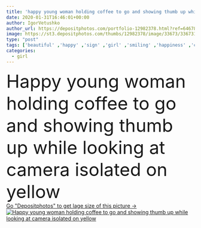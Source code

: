 ```yaml
---
title: 'happy young woman holding coffee to go and showing thumb up while looking at camera isolated on yellow'
date: 2020-01-31T16:46:01+00:00
author: IgorVetushko
author_url: https://depositphotos.com/portfolio-12982378.html?ref=64678756
image: https://st3.depositphotos.com/thumbs/12982378/image/33673/336731010/api_thumb_450.jpg?forcejpeg=true
type: "post"
tags: ['beautiful' ,'happy' ,'sign' ,'girl' ,'smiling' ,'happiness' ,'cheerful' ,'caucasian' ,'smile' ,'pattern' ,'european' ,'drink' ,'style' ,'fashion' ,'symbol' ,'emotion' ,'pretty' ,'stylish' ,'beverage' ,'woman' ,'emotional' ,'trendy' ,'dotted' ,'attractive' ,'casual' ,'posing' ,'positive' ,'gesture' ,'approval' ,'fashionable' ,'like' ,'blouse' ,'looking at camera' ,'copy space' ,'one person' ,'Studio Shot' ,'young adult' ,'thumb up' ,'Polka Dot' ,'Isolated On yellow' ,'paper cup' ,'Disposable Cup' ,'coffee to go' ]
categories: 
  - girl
---
```

<div aling="center">
            <font size="60"> Happy young woman holding coffee to go and showing thumb up while looking at camera isolated on yellow</font>   
</div>
<div>
    <a href='https://st3.depositphotos.com/thumbs/12982378/image/33673/336731010/api_thumb_450.jpg?forcejpeg=true?ref=64678756' target=_blank > Go "Depositphotos" to get lage size of this picture ->
        <img href='https://st3.depositphotos.com/thumbs/12982378/image/33673/336731010/api_thumb_450.jpg?forcejpeg=true?ref=64678756' src='https://st3.depositphotos.com/12982378/33673/i/950/depositphotos_336731010-stock-photo-happy-young-woman-holding-coffee.jpg?forcejpeg=true' alt='Happy young woman holding coffee to go and showing thumb up while looking at camera isolated on yellow' >
    </a>
</div>
